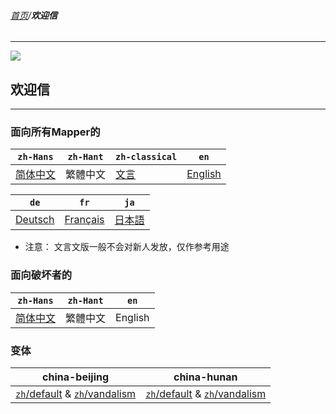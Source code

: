 ###### [首页](../../README.md)/**欢迎信**

<hr/>

![](https://osmchina.oss-accelerate.aliyuncs.com/static/probe.homepage.pages.welcome.welcome_letter.jpg)

## 欢迎信

<hr/>

### 面向所有Mapper的

| `zh-Hans` | `zh-Hant` | `zh-classical` | `en` |
| ---- | ---- | ---- | ---- |
| [简体中文](/default/zh-Hans.md) | 繁體中文 | [文言](/default/zh-classical.md) | [English](/default/en.md) |

| `de` | `fr` | `ja` |
| ---- | ---- | ---- |
| [Deutsch](/default/de.md) | [Français](/default/fr.md) | [日本語](/default/ja.md) |

* 注意： 文言文版一般不会对新人发放，仅作参考用途

### 面向破坏者的

| `zh-Hans` | `zh-Hant` | `en` |
| ---- | ---- | ---- |
| [简体中文](/vandalism/zh-Hans.md) | 繁體中文 | English |

### 变体

| **china-beijing** | **china-hunan** |
| --- | --- |
| [`zh`/default](https://github.com/osmbe/osm-welcome-tool/blob/2.x/templates/messages/china-beijing/zh/default.md) & [`zh`/vandalism](https://github.com/osmbe/osm-welcome-tool/blob/2.x/templates/messages/china-beijing/zh/vandalism.md) | [`zh`/default](https://github.com/osmbe/osm-welcome-tool/blob/2.x/templates/messages/china-hunan/zh/default.md) & [`zh`/vandalism](https://github.com/osmbe/osm-welcome-tool/blob/2.x/templates/messages/china-hunan/zh/vandalism.md) |


